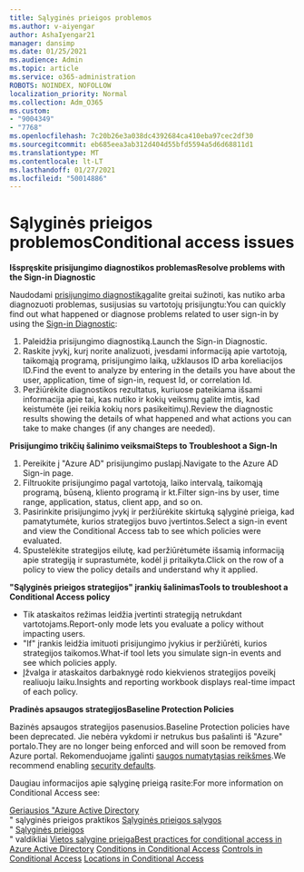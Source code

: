 ```yaml
---
title: Sąlyginės prieigos problemos
ms.author: v-aiyengar
author: AshaIyengar21
manager: dansimp
ms.date: 01/25/2021
ms.audience: Admin
ms.topic: article
ms.service: o365-administration
ROBOTS: NOINDEX, NOFOLLOW
localization_priority: Normal
ms.collection: Adm_O365
ms.custom:
- "9004349"
- "7768"
ms.openlocfilehash: 7c20b26e3a038dc4392684ca410eba97cec2df30
ms.sourcegitcommit: eb685eea3ab312d404d55bfd5594a5d6d68811d1
ms.translationtype: MT
ms.contentlocale: lt-LT
ms.lasthandoff: 01/27/2021
ms.locfileid: "50014886"
---
```

# <a name="conditional-access-issues"></a><span data-ttu-id="10af9-102">Sąlyginės prieigos problemos</span><span class="sxs-lookup"><span data-stu-id="10af9-102">Conditional access issues</span></span>

<span data-ttu-id="10af9-103">**Išspręskite prisijungimo diagnostikos problemas**</span><span class="sxs-lookup"><span data-stu-id="10af9-103">**Resolve problems with the Sign-in Diagnostic**</span></span>

<span data-ttu-id="10af9-104">Naudodami [prisijungimo diagnostiką](https://portal.azure.com/#blade/Microsoft_AAD_IAM/ActiveDirectoryMenuBlade/diagnose/symptomId/ms_aad_dxp_signin_caDiagnoseAndSolveSummarySymptom)galite greitai sužinoti, kas nutiko arba diagnozuoti problemas, susijusias su vartotojų prisijungtu:</span><span class="sxs-lookup"><span data-stu-id="10af9-104">You can quickly find out what happened or diagnose problems related to user sign-in by using the [Sign-in Diagnostic](https://portal.azure.com/#blade/Microsoft_AAD_IAM/ActiveDirectoryMenuBlade/diagnose/symptomId/ms_aad_dxp_signin_caDiagnoseAndSolveSummarySymptom):</span></span>

1. <span data-ttu-id="10af9-105">Paleidžia prisijungimo diagnostiką.</span><span class="sxs-lookup"><span data-stu-id="10af9-105">Launch the Sign-in Diagnostic.</span></span>
1. <span data-ttu-id="10af9-106">Raskite įvykį, kurį norite analizuoti, įvesdami informaciją apie vartotoją, taikomąją programą, prisijungimo laiką, užklausos ID arba koreliacijos ID.</span><span class="sxs-lookup"><span data-stu-id="10af9-106">Find the event to analyze by entering in the details you have about the user, application, time of sign-in, request Id, or correlation Id.</span></span>
1. <span data-ttu-id="10af9-107">Peržiūrėkite diagnostikos rezultatus, kuriuose pateikiama išsami informacija apie tai, kas nutiko ir kokių veiksmų galite imtis, kad keistumėte (jei reikia kokių nors pasikeitimų).</span><span class="sxs-lookup"><span data-stu-id="10af9-107">Review the diagnostic results showing the details of what happened and what actions you can take to make changes (if any changes are needed).</span></span>

<span data-ttu-id="10af9-108">**Prisijungimo trikčių šalinimo veiksmai**</span><span class="sxs-lookup"><span data-stu-id="10af9-108">**Steps to Troubleshoot a Sign-In**</span></span> 

1. <span data-ttu-id="10af9-109">Pereikite į "Azure AD" prisijungimo puslapį.</span><span class="sxs-lookup"><span data-stu-id="10af9-109">Navigate to the Azure AD Sign-in page.</span></span>
1. <span data-ttu-id="10af9-110">Filtruokite prisijungimo pagal vartotoją, laiko intervalą, taikomąją programą, būseną, kliento programą ir kt.</span><span class="sxs-lookup"><span data-stu-id="10af9-110">Filter sign-ins by user, time range, application, status, client app, and so on.</span></span>
1. <span data-ttu-id="10af9-111">Pasirinkite prisijungimo įvykį ir peržiūrėkite skirtuką sąlyginė prieiga, kad pamatytumėte, kurios strategijos buvo įvertintos.</span><span class="sxs-lookup"><span data-stu-id="10af9-111">Select a sign-in event and view the Conditional Access tab to see which policies were evaluated.</span></span>
1. <span data-ttu-id="10af9-112">Spustelėkite strategijos eilutę, kad peržiūrėtumėte išsamią informaciją apie strategiją ir suprastumėte, kodėl ji pritaikyta.</span><span class="sxs-lookup"><span data-stu-id="10af9-112">Click on the row of a policy to view the policy details and understand why it applied.</span></span>

<span data-ttu-id="10af9-113">**"Sąlyginės prieigos strategijos" įrankių šalinimas**</span><span class="sxs-lookup"><span data-stu-id="10af9-113">**Tools to troubleshoot a Conditional Access policy**</span></span>

- <span data-ttu-id="10af9-114">Tik ataskaitos režimas leidžia įvertinti strategiją netrukdant vartotojams.</span><span class="sxs-lookup"><span data-stu-id="10af9-114">Report-only mode lets you evaluate a policy without impacting users.</span></span>
- <span data-ttu-id="10af9-115">"If" įrankis leidžia imituoti prisijungimo įvykius ir peržiūrėti, kurios strategijos taikomos.</span><span class="sxs-lookup"><span data-stu-id="10af9-115">What-if tool lets you simulate sign-in events and see which policies apply.</span></span>
- <span data-ttu-id="10af9-116">Įžvalga ir ataskaitos darbaknygė rodo kiekvienos strategijos poveikį realiuoju laiku.</span><span class="sxs-lookup"><span data-stu-id="10af9-116">Insights and reporting workbook displays real-time impact of each policy.</span></span>

<span data-ttu-id="10af9-117">**Pradinės apsaugos strategijos**</span><span class="sxs-lookup"><span data-stu-id="10af9-117">**Baseline Protection Policies**</span></span>

<span data-ttu-id="10af9-118">Bazinės apsaugos strategijos pasenusios.</span><span class="sxs-lookup"><span data-stu-id="10af9-118">Baseline Protection policies have been deprecated.</span></span> <span data-ttu-id="10af9-119">Jie nebėra vykdomi ir netrukus bus pašalinti iš "Azure" portalo.</span><span class="sxs-lookup"><span data-stu-id="10af9-119">They are no longer being enforced and will soon be removed from Azure portal.</span></span> <span data-ttu-id="10af9-120">Rekomenduojame įgalinti [saugos numatytąsias reikšmes](https://docs.microsoft.com/azure/active-directory/fundamentals/concept-fundamentals-security-defaults).</span><span class="sxs-lookup"><span data-stu-id="10af9-120">We recommend enabling [security defaults](https://docs.microsoft.com/azure/active-directory/fundamentals/concept-fundamentals-security-defaults).</span></span>

<span data-ttu-id="10af9-121">Daugiau informacijos apie sąlyginę prieigą rasite:</span><span class="sxs-lookup"><span data-stu-id="10af9-121">For more information on Conditional Access see:</span></span>

<span data-ttu-id="10af9-122">[Geriausios "Azure Active Directory](https://docs.microsoft.com/azure/active-directory/conditional-access/best-practices)  
 " sąlyginės prieigos praktikos [Sąlyginės prieigos sąlygos](https://docs.microsoft.com/azure/active-directory/conditional-access/best-practices)  
 " [Sąlyginės prieigos](https://docs.microsoft.com/azure/active-directory/conditional-access/controls)  
 " valdikliai [Vietos sąlygine prieiga](https://docs.microsoft.com/azure/active-directory/conditional-access/location-condition)</span><span class="sxs-lookup"><span data-stu-id="10af9-122">[Best practices for conditional access in Azure Active Directory](https://docs.microsoft.com/azure/active-directory/conditional-access/best-practices) 
[Conditions in Conditional Access](https://docs.microsoft.com/azure/active-directory/conditional-access/best-practices) 
[Controls in Conditional Access](https://docs.microsoft.com/azure/active-directory/conditional-access/controls) 
[Locations in Conditional Access ](https://docs.microsoft.com/azure/active-directory/conditional-access/location-condition)</span></span>
